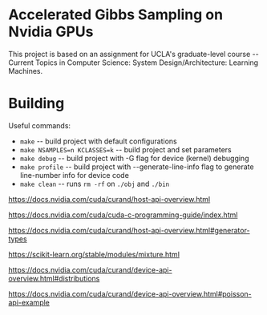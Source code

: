 # Accelerated Gibbs Sampling on Nvidia GPUs

This project is based on an assignment for UCLA's graduate-level course -- 
Current Topics in Computer Science: System Design/Architecture: Learning Machines.

# Building

Useful commands:

- `make` -- build project with default configurations
- `make NSAMPLES=n KCLASSES=k` -- build project and set parameters 
- `make debug` -- build project with -G flag for device (kernel) debugging
- `make profile` -- build project with --generate-line-info flag to generate line-number info for device code
- `make clean` -- runs `rm -rf` on `./obj` and `./bin`

https://docs.nvidia.com/cuda/curand/host-api-overview.html

https://docs.nvidia.com/cuda/cuda-c-programming-guide/index.html

https://docs.nvidia.com/cuda/curand/host-api-overview.html#generator-types

https://scikit-learn.org/stable/modules/mixture.html

https://docs.nvidia.com/cuda/curand/device-api-overview.html#distributions

https://docs.nvidia.com/cuda/curand/device-api-overview.html#poisson-api-example